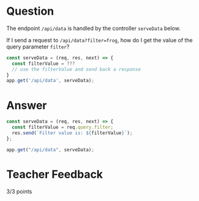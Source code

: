 # Question

The endpoint `/api/data` is handled by the controller `serveData` below.

If I send a request to `/api/data?filter=frog`, how do I get the value of the query parameter `filter`?

```js
const serveData = (req, res, next) => {
  const filterValue = ???
  // use the filterValue and send back a response
}
app.get('/api/data', serveData);
```

# Answer

<!-- answer should go here with the right syntax -->

```js
const serveData = (req, res, next) => {
  const filterValue = req.query.filter;
  res.send(`Filter value is: ${filterValue}`);
};

app.get("/api/data", serveData);
```

# Teacher Feedback

3/3 points

